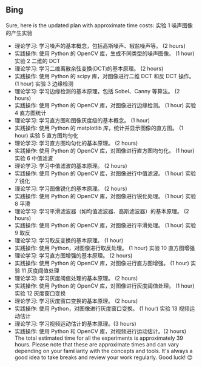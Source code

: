 ## Bing

Sure, here is the updated plan with approximate time costs:
实验 1 噪声图像的产生实验

- 理论学习: 学习噪声的基本概念，包括高斯噪声、椒盐噪声等。 (2 hours)
- 实践操作: 使用 Python 的 OpenCV 库，生成不同类型的噪声图像。 (1 hour)
  实验 2 二维的 DCT
- 理论学习: 学习二维离散余弦变换(DCT)的基本原理。 (2 hours)
- 实践操作: 使用 Python 的 scipy 库，对图像进行二维 DCT 和反 DCT 操作。 (1 hour)
  实验 3 边缘检测
- 理论学习: 学习边缘检测的基本原理，包括 Sobel、Canny 等算法。 (2 hours)
- 实践操作: 使用 Python 的 OpenCV 库，对图像进行边缘检测。 (1 hour)
  实验 4 直方图统计
- 理论学习: 学习直方图和图像灰度级的基本概念。 (1 hour)
- 实践操作: 使用 Python 的 matplotlib 库，统计并显示图像的直方图。 (1 hour)
  实验 5 直方图均匀化
- 理论学习: 学习直方图均匀化的基本原理。 (2 hours)
- 实践操作: 使用 Python 的 OpenCV 库，对图像进行直方图均匀化。 (1 hour)
  实验 6 中值滤波
- 理论学习: 学习中值滤波的基本原理。 (2 hours)
- 实践操作: 使用 Python 的 OpenCV 库，对图像进行中值滤波。 (1 hour)
  实验 7 锐化
- 理论学习: 学习图像锐化的基本原理。 (2 hours)
- 实践操作: 使用 Python 的 OpenCV 库，对图像进行锐化处理。 (1 hour)
  实验 8 平滑
- 理论学习: 学习平滑滤波器（如均值滤波器、高斯滤波器）的基本原理。 (2 hours)
- 实践操作: 使用 Python 的 OpenCV 库，对图像进行平滑处理。 (1 hour)
  实验 9 取反
- 理论学习: 学习取反变换的基本原理。 (1 hour)
- 实践操作: 使用 Python，对图像进行取反处理。 (1 hour)
  实验 10 直方图增强
- 理论学习: 学习直方图增强的基本原理。 (2 hours)
- 实践操作: 使用 Python 的 OpenCV 库，对图像进行直方图增强。 (1 hour)
  实验 11 灰度阈值处理
- 理论学习: 学习灰度阈值处理的基本原理。 (2 hours)
- 实践操作: 使用 Python 的 OpenCV 库，对图像进行灰度阈值处理。 (1 hour)
  实验 12 灰度窗口变换
- 理论学习: 学习灰度窗口变换的基本原理。 (2 hours)
- 实践操作: 使用 Python，对图像进行灰度窗口变换。 (1 hour)
  实验 13 视频运动估计
- 理论学习: 学习视频运动估计的基本原理。(3 hours)
- 实践操作: 使用 Python 和 OpenCV 库，对视频进行运动估计。(2 hours)
  The total estimated time for all the experiments is approximately 39 hours. Please note that these are approximate times and can vary depending on your familiarity with the concepts and tools. It's always a good idea to take breaks and review your work regularly. Good luck! 😊
